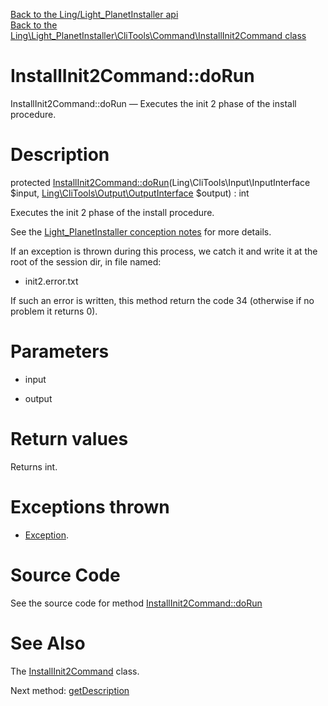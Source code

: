[Back to the Ling/Light_PlanetInstaller api](https://github.com/lingtalfi/Light_PlanetInstaller/blob/master/doc/api/Ling/Light_PlanetInstaller.md)<br>
[Back to the Ling\Light_PlanetInstaller\CliTools\Command\InstallInit2Command class](https://github.com/lingtalfi/Light_PlanetInstaller/blob/master/doc/api/Ling/Light_PlanetInstaller/CliTools/Command/InstallInit2Command.md)


InstallInit2Command::doRun
================



InstallInit2Command::doRun — Executes the init 2 phase of the install procedure.




Description
================


protected [InstallInit2Command::doRun](https://github.com/lingtalfi/Light_PlanetInstaller/blob/master/doc/api/Ling/Light_PlanetInstaller/CliTools/Command/InstallInit2Command/doRun.md)(Ling\CliTools\Input\InputInterface $input, [Ling\CliTools\Output\OutputInterface](https://github.com/lingtalfi/CliTools/blob/master/doc/api/Ling/CliTools/Output/OutputInterface.md) $output) : int




Executes the init 2 phase of the install procedure.

See the [Light_PlanetInstaller conception notes](https://github.com/lingtalfi/Light_PlanetInstaller/blob/master/doc/pages/conception-notes.md) for more details.

If an exception is thrown during this process, we catch it and write it at the root of the session dir,
in file named:

- init2.error.txt

If such an error is written, this method return the code 34 (otherwise if no problem it returns 0).




Parameters
================


- input

    

- output

    


Return values
================

Returns int.


Exceptions thrown
================

- [Exception](http://php.net/manual/en/class.exception.php).&nbsp;







Source Code
===========
See the source code for method [InstallInit2Command::doRun](https://github.com/lingtalfi/Light_PlanetInstaller/blob/master/CliTools/Command/InstallInit2Command.php#L45-L49)


See Also
================

The [InstallInit2Command](https://github.com/lingtalfi/Light_PlanetInstaller/blob/master/doc/api/Ling/Light_PlanetInstaller/CliTools/Command/InstallInit2Command.md) class.

Next method: [getDescription](https://github.com/lingtalfi/Light_PlanetInstaller/blob/master/doc/api/Ling/Light_PlanetInstaller/CliTools/Command/InstallInit2Command/getDescription.md)<br>


